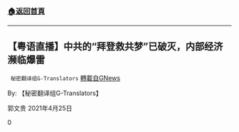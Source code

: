 ###  [:house:返回首頁](https://github.com/ourhimalayas/txt)
---

## 【粤语直播】中共的“拜登救共梦”已破灭，内部经济濒临爆雷
` 秘密翻译组G-Translators` [轉載自GNews](https://gnews.org/zh-hans/1191410/)

By: 【秘密翻译组G-Translators】

郭文贵
2021年4月25日

0
